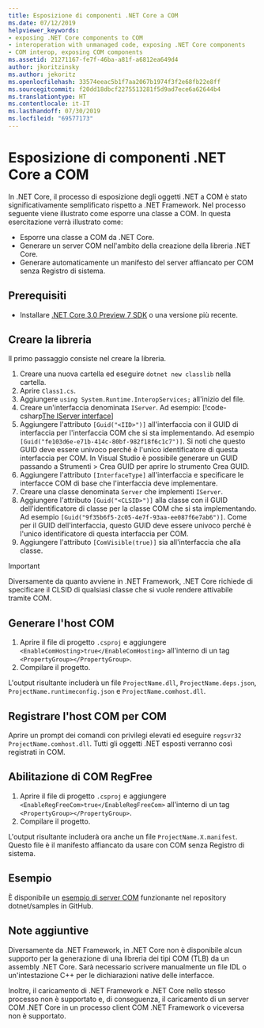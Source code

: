 ```yaml
---
title: Esposizione di componenti .NET Core a COM
ms.date: 07/12/2019
helpviewer_keywords:
- exposing .NET Core components to COM
- interoperation with unmanaged code, exposing .NET Core components
- COM interop, exposing COM components
ms.assetid: 21271167-fe7f-46ba-a81f-a6812ea649d4
author: jkoritzinsky
ms.author: jekoritz
ms.openlocfilehash: 33574eeac5b1f7aa2067b1974f3f2e68fb22e8ff
ms.sourcegitcommit: f20dd18dbcf2275513281f5d9ad7ece6a62644b4
ms.translationtype: HT
ms.contentlocale: it-IT
ms.lasthandoff: 07/30/2019
ms.locfileid: "69577173"
---
```

# <a name="exposing-net-core-components-to-com"></a>Esposizione di componenti .NET Core a COM

In .NET Core, il processo di esposizione degli oggetti .NET a COM è stato significativamente semplificato rispetto a .NET Framework. Nel processo seguente viene illustrato come esporre una classe a COM. In questa esercitazione verrà illustrato come:

- Esporre una classe a COM da .NET Core.
- Generare un server COM nell'ambito della creazione della libreria .NET Core.
- Generare automaticamente un manifesto del server affiancato per COM senza Registro di sistema.

## <a name="prerequisites"></a>Prerequisiti

- Installare [.NET Core 3.0 Preview 7 SDK](https://www.microsoft.com/net/core) o una versione più recente.

## <a name="create-the-library"></a>Creare la libreria

Il primo passaggio consiste nel creare la libreria.

1. Creare una nuova cartella ed eseguire `dotnet new classlib` nella cartella.
2. Aprire `Class1.cs`.
3. Aggiungere `using System.Runtime.InteropServices;` all'inizio del file.
4. Creare un'interfaccia denominata `IServer`. Ad esempio: [!code-csharp[The IServer interface](~/samples/core/extensions/COMServerDemo/COMContract/IServer.cs)]
5. Aggiungere l'attributo `[Guid("<IID>")]` all'interfaccia con il GUID di interfaccia per l'interfaccia COM che si sta implementando. Ad esempio `[Guid("fe103d6e-e71b-414c-80bf-982f18f6c1c7")]`. Si noti che questo GUID deve essere univoco perché è l'unico identificatore di questa interfaccia per COM. In Visual Studio è possibile generare un GUID passando a Strumenti > Crea GUID per aprire lo strumento Crea GUID.
6. Aggiungere l'attributo `[InterfaceType]` all'interfaccia e specificare le interfacce COM di base che l'interfaccia deve implementare.
7. Creare una classe denominata `Server` che implementi `IServer`.
8. Aggiungere l'attributo `[Guid("<CLSID>")]` alla classe con il GUID dell'identificatore di classe per la classe COM che si sta implementando. Ad esempio `[Guid("9f35b6f5-2c05-4e7f-93aa-ee087f6e7ab6")]`. Come per il GUID dell'interfaccia, questo GUID deve essere univoco perché è l'unico identificatore di questa interfaccia per COM.
9. Aggiungere l'attributo `[ComVisible(true)]` sia all'interfaccia che alla classe.

> [!IMPORTANT]
> Diversamente da quanto avviene in .NET Framework, .NET Core richiede di specificare il CLSID di qualsiasi classe che si vuole rendere attivabile tramite COM.

## <a name="generate-the-com-host"></a>Generare l'host COM

1. Aprire il file di progetto `.csproj` e aggiungere `<EnableComHosting>true</EnableComHosting>` all'interno di un tag `<PropertyGroup></PropertyGroup>`.
2. Compilare il progetto.

L'output risultante includerà un file `ProjectName.dll`, `ProjectName.deps.json`, `ProjectName.runtimeconfig.json` e `ProjectName.comhost.dll`.

## <a name="register-the-com-host-for-com"></a>Registrare l'host COM per COM

Aprire un prompt dei comandi con privilegi elevati ed eseguire `regsvr32 ProjectName.comhost.dll`. Tutti gli oggetti .NET esposti verranno così registrati in COM.

## <a name="enabling-regfree-com"></a>Abilitazione di COM RegFree

1. Aprire il file di progetto `.csproj` e aggiungere `<EnableRegFreeCom>true</EnableRegFreeCom>` all'interno di un tag `<PropertyGroup></PropertyGroup>`.
2. Compilare il progetto.

L'output risultante includerà ora anche un file `ProjectName.X.manifest`. Questo file è il manifesto affiancato da usare con COM senza Registro di sistema.

## <a name="sample"></a>Esempio

È disponibile un [esempio di server COM](https://github.com/dotnet/samples/tree/master/core/extensions/COMServerDemo) funzionante nel repository dotnet/samples in GitHub.

## <a name="additional-notes"></a>Note aggiuntive

Diversamente da .NET Framework, in .NET Core non è disponibile alcun supporto per la generazione di una libreria dei tipi COM (TLB) da un assembly .NET Core. Sarà necessario scrivere manualmente un file IDL o un'intestazione C++ per le dichiarazioni native delle interfacce.

Inoltre, il caricamento di .NET Framework e .NET Core nello stesso processo non è supportato e, di conseguenza, il caricamento di un server COM .NET Core in un processo client COM .NET Framework o viceversa non è supportato.
